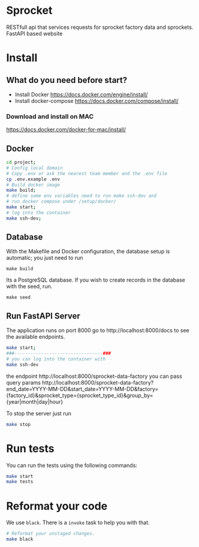 # Sprocket
RESTfull api that services requests for sprocket factory data and sprockets.
FastAPI based website

# Install

## What do you need before start?

- Install Docker https://docs.docker.com/engine/install/
- Install docker-compose https://docs.docker.com/compose/install/

### Download and install on MAC

https://docs.docker.com/docker-for-mac/install/

## Docker


```bash
cd project;
# Config local domain
# Copy .env or ask the nearest team member and the .env file
cp .env.example .env
# Build docker image
make build;
# define some env variables need to run make ssh-dev and
# run docker compose under /setup/docker/
make start;
# log into the container
make ssh-dev;
```


## Database
With the Makefile and Docker configuration, the database setup is automatic; you just need to run 
```bashx
make build
```
Its a PostgreSQL database.
If you wish to create records in the database with the seed, run.

```bashx
make seed
```
## Run FastAPI Server

The application runs on port 8000
go to http://localhost:8000/docs to see the available endpoints.
```bash
make start;
###---------------------------------###
# you can log into the container with
make ssh-dev
```
the endpoint http://localhost:8000/sprocket-data-factory you can pass query params
http://localhost:8000/sprocket-data-factory?end_date=YYYY-MM-DD&start_date=YYYY-MM-DD&factory={factory_id}&sprocket_type={sprocket_type_id}&group_by={year|month|day|hour}

To stop the server just run
```bash
make stop
```


# Run tests

You can run the tests using the following commands:

```bash
make start
make tests
```

# Reformat your code

We use `black`. There is a `invoke` task to help you with that.

```bash
# Reformat your unstaged changes.
make black
```

